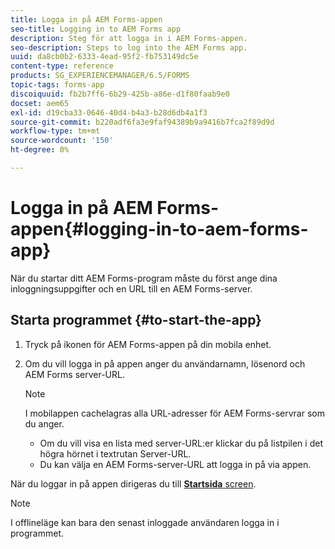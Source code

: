 ```yaml
---
title: Logga in på AEM Forms-appen
seo-title: Logging in to AEM Forms app
description: Steg för att logga in i AEM Forms-appen.
seo-description: Steps to log into the AEM Forms app.
uuid: da8cb0b2-6333-4ead-95f2-fb753149dc5e
content-type: reference
products: SG_EXPERIENCEMANAGER/6.5/FORMS
topic-tags: forms-app
discoiquuid: fb2b7ff6-6b29-425b-a86e-d1f80faab9e0
docset: aem65
exl-id: d19cba33-0646-40d4-b4a3-b28d6db4a1f3
source-git-commit: b220adf6fa3e9faf94389b9a9416b7fca2f89d9d
workflow-type: tm+mt
source-wordcount: '150'
ht-degree: 0%

---
```


# Logga in på AEM Forms-appen{#logging-in-to-aem-forms-app}

När du startar ditt AEM Forms-program måste du först ange dina inloggningsuppgifter och en URL till en AEM Forms-server.

## Starta programmet {#to-start-the-app}

1. Tryck på ikonen för AEM Forms-appen på din mobila enhet.
1. Om du vill logga in på appen anger du användarnamn, lösenord och AEM Forms server-URL.

   >[!NOTE]
   >
   >I mobilappen cachelagras alla URL-adresser för AEM Forms-servrar som du anger.
   >
   >    * Om du vill visa en lista med server-URL:er klickar du på listpilen i det högra hörnet i textrutan Server-URL.
   >    * Du kan välja en AEM Forms-server-URL att logga in på via appen.


När du loggar in på appen dirigeras du till [**Startsida** screen](../../forms/using/home-screen.md).

>[!NOTE]
>
>I offlineläge kan bara den senast inloggade användaren logga in i programmet.

